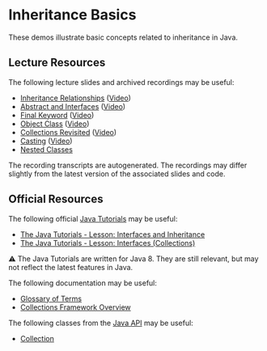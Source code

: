 Inheritance Basics
=================================================

These demos illustrate basic concepts related to inheritance in Java.

## Lecture Resources ##

The following lecture slides and archived recordings may be useful:

  - [Inheritance Relationships](https://docs.google.com/presentation/d/e/2PACX-1vQLIWhawaa54n5rjvtPsfTb4WyrQ_TdGUobkSssetDUpRopHK43W5P16lic_0aerDoWtentZhhshsGJ/pub?start=false&loop=false&delayms=3000) ([Video](https://usfca.hosted.panopto.com/Panopto/Pages/Viewer.aspx?id=8dafbf27-1c7d-4a7c-aa2f-afa5013a6828))
  - [Abstract and Interfaces](https://docs.google.com/presentation/d/e/2PACX-1vRARVHCO1k8XhC-yjANvl89WX91qKPJ9e3f2Em8ITBihWDf0Xym01x38Bz8DdigBFHHMfrgtuwgCFGE/pub?start=false&loop=false&delayms=3000) ([Video](https://usfca.hosted.panopto.com/Panopto/Pages/Viewer.aspx?id=217a9f63-2bcd-4869-b79c-afa5013a66f5))
  - [Final Keyword](https://docs.google.com/presentation/d/e/2PACX-1vQ1ZQfSwdQPikCJFXVf5YbWHAMh95r84nAr5Ply5DeYYY0OqU0EqJA0wsSFiX49Eh9qjyZhsFkGNZzs/pub?start=false&loop=false&delayms=3000) ([Video](https://usfca.hosted.panopto.com/Panopto/Pages/Viewer.aspx?id=4e843b8f-0703-4199-ba76-afa5013a67b1))
  - [Object Class](https://docs.google.com/presentation/d/e/2PACX-1vQgaY1m74u6_3ra6dibqslrvSKM4UIAyPHiljcs5mgbjBJyRf9k0NQsIRIGz-e9ICgYvZ4hjnURVoLY/pub?start=false&loop=false&delayms=3000) ([Video](https://usfca.hosted.panopto.com/Panopto/Pages/Viewer.aspx?id=8c2e483d-a4a3-4691-b8b1-afa201317dd4))
  - [Collections Revisited](https://docs.google.com/presentation/d/e/2PACX-1vRc2JPUgSGi0Qv-WNE6tyFebba4xi10C1sr1TqlKXhF7CeNgciA15B4Rp1er0PU5ACwgUqzQYVO5nLU/pub?start=false&loop=false&delayms=3000) ([Video](https://usfca.hosted.panopto.com/Panopto/Pages/Viewer.aspx?id=065fa21b-4c31-49d0-9e75-afa5013a6790))
  - [Casting](https://docs.google.com/presentation/d/e/2PACX-1vQKZWkx3KuWfriEUZx8n3VWwWJwqq1MyiMoJwWqXPQ-B8HdsaaOZgMPQ3cwDhuBcahLrDz3jtNKoeH-/pub?start=false&loop=false&delayms=3000) ([Video](https://usfca.hosted.panopto.com/Panopto/Pages/Viewer.aspx?id=4eab4121-1dad-40c5-a5a1-afa5013a671f))
  - [Nested Classes](https://docs.google.com/presentation/d/e/2PACX-1vQGU98zYWhimyRP15CrqUGU3tCGrbD_HZyrgoO7plH9Bip026Qt6lBfMB4upYTsbbbA9zsAfUy2_762/pub?start=false&loop=false&delayms=3000)

The recording transcripts are autogenerated. The recordings may differ slightly from the latest version of the associated slides and code.

## Official Resources ##

The following official [Java Tutorials](http://docs.oracle.com/javase/tutorial/index.html) may be useful:

  - [The Java Tutorials - Lesson: Interfaces and Inheritance](https://docs.oracle.com/javase/tutorial/java/IandI/index.html)
  - [The Java Tutorials - Lesson: Interfaces (Collections)](https://docs.oracle.com/javase/tutorial/collections/interfaces/index.html)

:warning: The Java Tutorials are written for Java 8. They are still relevant, but may not reflect the latest features in Java.

The following documentation may be useful:

  - [Glossary of Terms](https://docs.oracle.com/javase/tutorial/information/glossary.html)
  - [Collections Framework Overview](https://www.cs.usfca.edu/~cs272/javadoc/api/java.base/java/util/doc-files/coll-overview.html)

The following classes from the [Java API](https://www.cs.usfca.edu/~cs272/javadoc/api/) may be useful:

  - [Collection](https://www.cs.usfca.edu/~cs272/javadoc/api/java.base/java/util/Collection.html)
